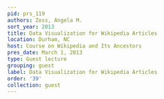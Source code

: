 ```yaml
---
pid: prs_119
authors: Zoss, Angela M.
sort_year: 2013
title: Data Visualization for Wikipedia Articles
location: Durham, NC
host: Course on Wikipedia and Its Ancestors
pres_date: March 1, 2013
type: Guest lecture
grouping: guest
label: Data Visualization for Wikipedia Articles
order: '39'
collection: guest
---
```

